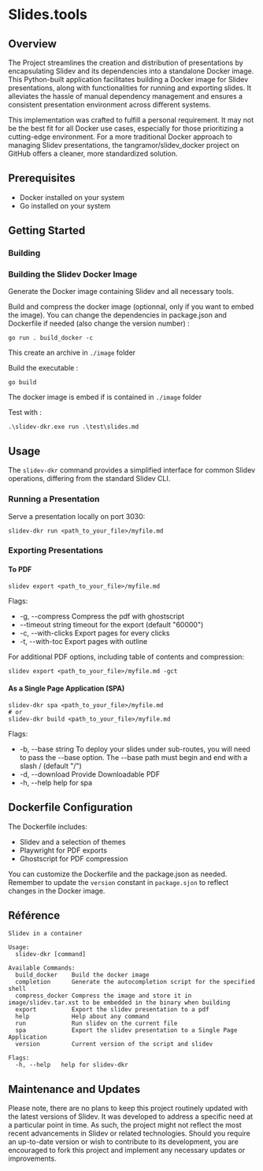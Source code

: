 # Slides.tools

## Overview

The Project streamlines the creation and distribution of presentations by encapsulating Slidev and its dependencies into a standalone Docker image. This Python-built application facilitates building a Docker image for Slidev presentations, along with functionalities for running and exporting slides. It alleviates the hassle of manual dependency management and ensures a consistent presentation environment across different systems.

This implementation was crafted to fulfill a personal requirement. It may not be the best fit for all Docker use cases, especially for those prioritizing a cutting-edge environment. For a more traditional Docker approach to managing Slidev presentations, the tangramor/slidev_docker project on GitHub offers a cleaner, more standardized solution.

## Prerequisites

- Docker installed on your system
- Go installed on your system

## Getting Started

### Building

### Building the Slidev Docker Image

Generate the Docker image containing Slidev and all necessary tools.


Build and compress the docker image (optionnal, only if you want to embed the image). You can change the dependencies in package.json and Dockerfile if needed (also change the version number) :

```shell
go run . build_docker -c
```

This create an archive in `./image` folder

Build the executable :

```shell
go build
```

The docker image is embed if is contained in `./image` folder

Test with :

```shell
.\slidev-dkr.exe run .\test\slides.md
```

## Usage

The `slidev-dkr` command provides a simplified interface for common Slidev operations, differing from the standard Slidev CLI.

### Running a Presentation

Serve a presentation locally on port 3030:

```shell
slidev-dkr run <path_to_your_file>/myfile.md
```

### Exporting Presentations

#### To PDF

```shell
slidev export <path_to_your_file>/myfile.md
```

Flags:
+ -g, --compress         Compress the pdf with ghostscript
+ --timeout string   timeout for the export (default "60000")
+ -c, --with-clicks      Export pages for every clicks
+ -t, --with-toc         Export pages with outline



For additional PDF options, including table of contents and compression:

```shell
slidev export <path_to_your_file>/myfile.md -gct
```



#### As a Single Page Application (SPA)

```shell
slidev-dkr spa <path_to_your_file>/myfile.md
# or
slidev-dkr build <path_to_your_file>/myfile.md
```

Flags:
+ -b, --base string   To deploy your slides under sub-routes, you will need to pass the --base option. The --base path must begin and end with a slash / (default "/")
+ -d, --download      Provide Downloadable PDF
+ -h, --help          help for spa

## Dockerfile Configuration

The Dockerfile includes:

- Slidev and a selection of themes
- Playwright for PDF exports
- Ghostscript for PDF compression

You can customize the Dockerfile and the package.json as needed. Remember to update the `version` constant in `package.sjon` to reflect changes in the Docker image.

## Référence

```shell
Slidev in a container

Usage:
  slidev-dkr [command]

Available Commands:
  build_docker    Build the docker image
  completion      Generate the autocompletion script for the specified shell
  compress_docker Compress the image and store it in image/slidev.tar.xst to be embedded in the binary when building     
  export          Export the slidev presentation to a pdf
  help            Help about any command
  run             Run slidev on the current file
  spa             Export the slidev presentation to a Single Page Application
  version         Current version of the script and slidev

Flags:
  -h, --help   help for slidev-dkr
```


## Maintenance and Updates

Please note, there are no plans to keep this project routinely updated with the latest versions of Slidev. It was developed to address a specific need at a particular point in time. As such, the project might not reflect the most recent advancements in Slidev or related technologies. Should you require an up-to-date version or wish to contribute to its development, you are encouraged to fork this project and implement any necessary updates or improvements.

